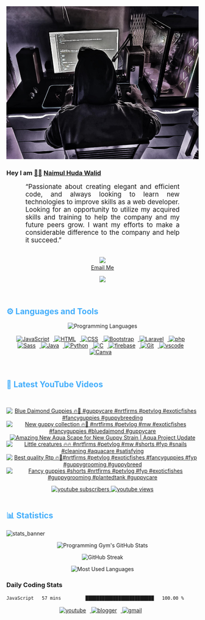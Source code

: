 <!-- ![github_cover_banner](https://www.digitalsolutionservices.com/img/services/web%20development.gif)-->

<div align="center" style="display:block;">
    <img height="400px" width="100%" alt="github cover banner" src="https://raw.githubusercontent.com/NaimulHudaWalid/NaimulHudaWalid/main/272276268_3114779035434264_920860974401480824_n.jpg"/> 
</div>

### Hey I am [👨🏻‍][facebook] [Naimul Huda Walid][youtube]



<p align:"center" style="text-align: justify; margin: 0 50px; font-size: 17px;" >
   “Passionate about creating elegant and efficient code, and always looking to learn new technologies to improve skills as a web developer. Looking for an opportunity to utilize my acquired skills and training to help the company and my future peers grow. I want my efforts to make a considerable difference to the company and help it succeed.”
<br>
<br>
<div align="center">

![](https://visitor-badge.glitch.me/badge?page_id=NaimulHudaWalid)
    <br />
[Email Me](mailto:dev.naimulhuda@gmail.com)
</div>
</p>
<!-- Typing SVG by DenverCoder1 - https://github.com/DenverCoder1/readme-typing-svg -->
<p align="center">
<!--   <a href="https://github.com/DenverCoder1/readme-typing-svg"> -->
    <img src="https://readme-typing-svg.herokuapp.com?color=E22FE4&width=380&height=45&lines=Open-Source+Enthusiast;Learning+In+Public;Empowering+Others;Nice+To+Meet+You+...&center=true"></a>

</p>
<br>
<!-- Languages and Tools -->

<h2 style="color: #44AEFB">⚙️ Languages and Tools</h2>
<div align="center" style="display:block;">
    <img width="100px" alt="Programming Languages" src="https://user-images.githubusercontent.com/78341798/194531121-47b0119a-ce00-439d-b586-125f86acb098.png"/> 
</div>
<br>   
<!-- Icons Resources -->
<!-- https://devicon.dev/ -->
<!-- https://cdn.jsdelivr.net/npm/simple-icons@v3/icons/ -->
<div align="center">
  <a href="https://developer.mozilla.org/en-US/docs/Web/JavaScript" target="_blank" rel="noreferrer">
      <img  alt="JavaScript" height="50px" style="padding-right:10px;" src="https://cdn.jsdelivr.net/gh/devicons/devicon/icons/javascript/javascript-plain.svg"/>
  </a>
  
 
  <a href="https://developer.mozilla.org/en-US/docs/Web/HTML" target="_blank" rel="noreferrer">
      <img  alt="HTML" height="50px" style="padding-right:10px;" src="https://cdn.jsdelivr.net/gh/devicons/devicon/icons/html5/html5-original.svg"/>
  </a>
  <a href="https://developer.mozilla.org/en-US/docs/Web/CSS" target="_blank" rel="noreferrer">
      <img  alt="CSS" height="50px" style="padding-right:10px;" src="https://cdn.jsdelivr.net/gh/devicons/devicon/icons/css3/css3-original.svg"/>
  </a>
  <a href="https://getbootstrap.com/" target="_blank" rel="noreferrer">
      <img  alt="Bootstrap" height="50px" style="padding-right:10px;" src="https://cdn.jsdelivr.net/gh/devicons/devicon/icons/bootstrap/bootstrap-original.svg"/>
  </a> 
  <a href="https://laravel.com/" target="_blank" rel="noreferrer">
      <img  alt="Laravel" height="50px" style="padding-right:10px;" src="https://cdn.jsdelivr.net/gh/devicons/devicon/icons/laravel/laravel-plain.svg"/>
  </a>
  <a href="https://www.php.net/" target="_blank" rel="noreferrer">
      <img  alt="php" height="50px" style="padding-right:10px;" src="https://cdn.jsdelivr.net/gh/devicons/devicon/icons/php/php-original.svg"/>
  </a>
  <a href="https://sass-lang.com/" target="_blank" rel="noreferrer">
      <img  alt="Sass" height="50px" style="padding-right:10px;" src="https://cdn.jsdelivr.net/gh/devicons/devicon/icons/sass/sass-original.svg"/>
  </a>
  <a href="https://www.java.com/en/" target="_blank" rel="noreferrer">
      <img  alt="Java" height="50px" style="padding-right:10px;" src="https://cdn.jsdelivr.net/gh/devicons/devicon/icons/java/java-original.svg"/>
  </a>    
  <a href="https://www.python.org/" target="_blank" rel="noreferrer">
      <img  alt="Python" height="50px" style="padding-right:10px;" src="https://cdn.jsdelivr.net/gh/devicons/devicon/icons/python/python-original.svg"/>
  </a>
  <a href="https://www.cprogramming.com/" target="_blank" rel="noreferrer">
      <img  alt="C" height="50px" style="padding-right:10px;" src="https://cdn.jsdelivr.net/gh/devicons/devicon/icons/c/c-original.svg"/>
  </a>
  
  <a href="https://firebase.google.com/" target="_blank" rel="noreferrer">
      <img  alt="firebase" height="50px" style="padding-right:10px;" src="https://cdn.jsdelivr.net/gh/devicons/devicon/icons/firebase/firebase-plain.svg"/>
  </a>
 
  <a href="https://git-scm.com/" target="_blank" rel="noreferrer">
      <img  alt="Git" height="50px" style="padding-right:10px;" src="https://cdn.jsdelivr.net/gh/devicons/devicon/icons/git/git-original.svg"/>
  </a>
  
  <a href="https://code.visualstudio.com/" target="_blank" rel="noreferrer">
      <img  alt="vscode" height="50px" style="padding-right:10px;"src="https://cdn.jsdelivr.net/gh/devicons/devicon/icons/vscode/vscode-original.svg"/>
  </a>
  <a href="https://www.canva.com/" target="_blank" rel="noreferrer">
      <img  alt="Canva" height="50px" style="padding-right:10px;" src="https://cdn.jsdelivr.net/gh/devicons/devicon/icons/canva/canva-original.svg"/> 
  </a>
</div>
<br>
<br>

<!-- Latest YouTube Videos -->

<h2 style="color: #44AEFB">🎦 Latest YouTube Videos</h2>
<br />

<!-- Resource/Reference: https://github.com/DenverCoder1/github-readme-youtube-cards -->
<div class="youtube videos cards" align="center">

<!-- BEGIN YOUTUBE-CARDS -->
[![Blue Daimond Guppies 🔥🖤 #guppycare #nrtfirms #petvlog  #exoticfishes #fancyguppies #guppybreeding](https://ytcards.demolab.com/?id=GB3HubY_Tsk&title=Blue+Daimond+Guppies+%F0%9F%94%A5%F0%9F%96%A4+%23guppycare+%23nrtfirms+%23petvlog++%23exoticfishes+%23fancyguppies+%23guppybreeding&lang=en&timestamp=1708013628&background_color=%230d1117&title_color=%23ffffff&stats_color=%23dedede&max_title_lines=1&width=250&border_radius=5 "Blue Daimond Guppies 🔥🖤 #guppycare #nrtfirms #petvlog  #exoticfishes #fancyguppies #guppybreeding")](https://www.youtube.com/watch?v=GB3HubY_Tsk)
[![New guppy collection 🔥🖤 #nrtfirms #petvlog #mw #exoticfishes #fancyguppies #bluedaimond #guppycare](https://ytcards.demolab.com/?id=RVOd8e0AvUc&title=New+guppy+collection+%F0%9F%94%A5%F0%9F%96%A4+%23nrtfirms+%23petvlog+%23mw+%23exoticfishes+%23fancyguppies+%23bluedaimond+%23guppycare&lang=en&timestamp=1708007277&background_color=%230d1117&title_color=%23ffffff&stats_color=%23dedede&max_title_lines=1&width=250&border_radius=5 "New guppy collection 🔥🖤 #nrtfirms #petvlog #mw #exoticfishes #fancyguppies #bluedaimond #guppycare")](https://www.youtube.com/watch?v=RVOd8e0AvUc)
[![Amazing New Aqua Scape for New Guppy Strain | Aqua Project Update](https://ytcards.demolab.com/?id=hYe85gyarIk&title=Amazing+New+Aqua+Scape+for+New+Guppy+Strain+%7C+Aqua+Project+Update&lang=en&timestamp=1707923703&background_color=%230d1117&title_color=%23ffffff&stats_color=%23dedede&max_title_lines=1&width=250&border_radius=5 "Amazing New Aqua Scape for New Guppy Strain | Aqua Project Update")](https://www.youtube.com/watch?v=hYe85gyarIk)
[![Little creatures 🔥🔥 #nrtfirms #petvlog #mw #shorts #fyp #snails #cleaning #aquacare #satisfying](https://ytcards.demolab.com/?id=8jWoCUYEs4I&title=Little+creatures+%F0%9F%94%A5%F0%9F%94%A5+%23nrtfirms+%23petvlog+%23mw+%23shorts+%23fyp+%23snails+%23cleaning+%23aquacare+%23satisfying&lang=en&timestamp=1707914793&background_color=%230d1117&title_color=%23ffffff&stats_color=%23dedede&max_title_lines=1&width=250&border_radius=5 "Little creatures 🔥🔥 #nrtfirms #petvlog #mw #shorts #fyp #snails #cleaning #aquacare #satisfying")](https://www.youtube.com/watch?v=8jWoCUYEs4I)
[![Best quality Rtp 🔥🖤#nrtfirms #petvlog #exoticfishes #fancyguppies #fyp #guppygrooming #guppybreed](https://ytcards.demolab.com/?id=P4063lrTl64&title=Best+quality+Rtp+%F0%9F%94%A5%F0%9F%96%A4%23nrtfirms+%23petvlog+%23exoticfishes+%23fancyguppies+%23fyp+%23guppygrooming+%23guppybreed&lang=en&timestamp=1707838256&background_color=%230d1117&title_color=%23ffffff&stats_color=%23dedede&max_title_lines=1&width=250&border_radius=5 "Best quality Rtp 🔥🖤#nrtfirms #petvlog #exoticfishes #fancyguppies #fyp #guppygrooming #guppybreed")](https://www.youtube.com/watch?v=P4063lrTl64)
[![Fancy guppies #shorts #nrtfirms #petvlog #fyp #exoticfishes #guppygrooming #plantedtank #guppycare](https://ytcards.demolab.com/?id=5igM2bAxslM&title=Fancy+guppies+%23shorts+%23nrtfirms+%23petvlog+%23fyp+%23exoticfishes+%23guppygrooming+%23plantedtank+%23guppycare&lang=en&timestamp=1707833007&background_color=%230d1117&title_color=%23ffffff&stats_color=%23dedede&max_title_lines=1&width=250&border_radius=5 "Fancy guppies #shorts #nrtfirms #petvlog #fyp #exoticfishes #guppygrooming #plantedtank #guppycare")](https://www.youtube.com/watch?v=5igM2bAxslM)
<!-- END YOUTUBE-CARDS -->
</div>

<!-- Begin Youtube Buttons -->
<!-- Resource/Reference:  https://github.com/DenverCoder1/custom-icon-badges -->
<div class="youtube buttons" align="center">
    <a href="https://www.youtube.com/channel/UCa3YaFwzSII0kKg3Nads2dQ"  target="_blank">
        <img alt="youtube subscribers" src="https://img.shields.io/youtube/channel/subscribers/UCa3YaFwzSII0kKg3Nads2dQ?logo=youtube&logoColor=red&style=for-the-badge"/>
    </a> 
    <a href="https://www.youtube.com/channel/UCa3YaFwzSII0kKg3Nads2dQ"  target="_blank">
        <img alt="youtube views" src="https://custom-icon-badges.demolab.com/youtube/channel/views/UCa3YaFwzSII0kKg3Nads2dQ?color=%23E05D44&logo=eye&logoColor=white&style=for-the-badge&labelColor=#555555"/>
    </a> 
</div>
<br>
<!-- End Youtube Buttons -->

<!-- Statistics -->

<h2 style="color: #44AEFB">📊 Statistics</h2>

![stats_banner](https://user-images.githubusercontent.com/78341798/194534778-d662496c-ae00-4e8d-ae9b-b90912054e7f.gif)

<!-- Begin Stats Cards -->
<!-- Resources:  -->
<!-- Github & Languages Stats: https://github.com/naimul15-12090/github-readme-stats --> 
<!-- Streak Stats: https://github.com/denvercoder1/github-readme-streak-stats -->
<!-- Change the value after ?username= to your GitHub username. -->
<div class="stats" align="center">

![Programming Gym's GitHub Stats](https://github-readme-stats.vercel.app/api?username=NaimulHudaWalid&hide=stars&count_private=true&show_icons=true&theme=algolia&border_radius=20)

![GitHub Streak](https://streak-stats.demolab.com?user=NaimulHudaWalid&count_private=true&theme=algolia&border_radius=22)

![Most Used Languages](https://github-readme-stats.vercel.app/api/top-langs/?username=NaimulHudaWalid&langs_count=8&layout=compact&show_icons=true&theme=algolia&border_radius=20)
    
<!-- ![Top Langs](https://github-readme-stats.vercel.app/api/top-langs/?username=naimul15-12090&langs_count=8) -->
<!-- [![Top Langs](https://github-readme-stats.vercel.app/api/top-langs/?username=naimul15-12090&layout=compact)](https://github.com/anuraghazra/github-readme-stats)
 -->
    
</div>
<!--  End Stats Cards -->



### Daily Coding Stats
<!--START_SECTION:waka-->

```txt
JavaScript   57 mins         █████████████████████████   100.00 %
```

<!--END_SECTION:waka-->
<!-- Begin Footer -->
<!-- Icons Resources -->
<!-- https://devicon.dev/ -->
<div class="footer" align="center" style="margin:15px;">
    <a href="https://www.youtube.com/channel/UCa3YaFwzSII0kKg3Nads2dQ" target="_blank">
        <img  style="margin:0 10px 10px 0;" src="https://user-images.githubusercontent.com/78341798/194531650-698ef1b1-9cbd-4b4f-96ef-5a2ec4b5d7e6.svg" alt="youtube" width="40px"/>
    </a>
    <a href="https://www.linkedin.com/in/naimulhudawalid/" target="_blank">
        <img style="margin:0 10px 10px 0;" src="https://user-images.githubusercontent.com/78341798/194531458-b5dfeb1b-bad5-4dfa-909a-2e402262db9a.svg" alt="blogger" width="40px"/>
    </a>
    <a href="mailto:dev.naimulhuda@gmail.com" target="_blank">
        <img style="margin:0 10px 10px 0;" src="https://user-images.githubusercontent.com/78341798/194531383-ddb2b774-5bb9-491c-b601-4a4a7d9792fb.svg" alt="gmail" width="40px"/>
    </a>
</div>
<!-- End Footer -->

[youtube]: https://www.youtube.com/channel/UCa3YaFwzSII0kKg3Nads2dQ
[facebook]: https://www.facebook.com/profile.php?id=100007065945838
